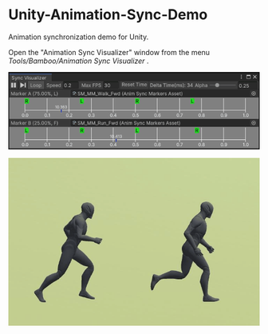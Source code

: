 # Unity-Animation-Sync-Demo

Animation synchronization demo for Unity.

Open the "Animation Sync Visualizer" window from the menu *Tools/Bamboo/Animation Sync Visualizer* .

![Sync Visualizer](./imgs~/anim_sync_visualizer.gif)

![Sync Comparison](./imgs~/anim_sync_comparasion.gif)
